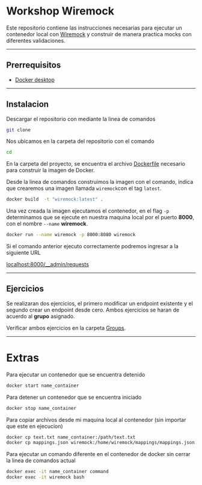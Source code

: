 # Workshop Wiremock

Este repositorio contiene las instrucciones necesarias para ejecutar un contenedor local con [Wiremock](http://wiremock.org/) y construir de manera practica mocks con diferentes validaciones.

---
## Prerrequisitos
+ [Docker desktop](https://www.docker.com/)

---
## Instalacion

Descargar el repositorio con mediante la linea de comandos 
```bash
git clone 
```

Nos ubicamos en la carpeta del repositorio con el comando
```bash
cd
```

En la carpeta del proyecto, se encuentra el archivo [Dockerfile](./Dockerfile) necesario para construir la imagen de Docker.

Desde la linea de comandos construimos la imagen con el comando, indica que crearemos una imagen llamada `wiremock`con el tag `latest`.

```bash
docker build  -t "wiremock:latest" .
```

Una vez creada la imagen ejecutamos el contenedor, en el flag `-p` determinamos que se ejecute en nuestra maquina local por el puerto **8000**, con el nombre `--name` **wiremock**.

```bash
docker run --name wiremock -p 8000:8080 wiremock
```

Si el comando anterior ejecuto correctamente podremos ingresar a la siguiente URL

[localhost:8000/__admin/requests](http://localhost:8000/__admin/requests)

---

## Ejercicios

Se realizaran dos ejercicios, el primero modificar un endpoint existente y el segundo crear un endpoint desde cero. Ambos ejercicios se haran de acuerdo al **grupo** asignado.

Verificar ambos ejercicios en la carpeta [Groups](./Groups).


---

# Extras

Para ejecutar un contenedor que se encuentra detenido
```bash
docker start name_container
```

Para detener un contenedor que se encuentra iniciado
```bash
docker stop name_container
```

Para copiar archivos desde mi maquina local al contenedor (sin importar que este en ejecucion) 
```bash
docker cp text.txt name_container:/path/text.txt
docker cp mappings.json wiremock:/home/wiremock/mappings/mappings.json
```
Para ejecutar un comando diferente en el contenedor de docker sin cerrar la linea de comandos actual
```bash
docker exec -it name_container command
docker exec -it wiremock bash
```
